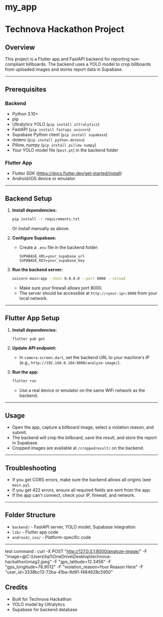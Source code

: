 # my_app

# Technova Hackathon Project

## Overview

This project is a Flutter app and FastAPI backend for reporting non-compliant billboards. The backend uses a YOLO model to crop billboards from uploaded images and stores report data in Supabase.

---

## Prerequisites

### Backend

- Python 3.10+
- pip
- Ultralytics YOLO (`pip install ultralytics`)
- FastAPI (`pip install fastapi uvicorn`)
- Supabase Python client (`pip install supabase`)
- dotenv (`pip install python-dotenv`)
- Pillow, numpy (`pip install pillow numpy`)
- Your YOLO model file (`best.pt`) in the backend folder

### Flutter App

- Flutter SDK (https://docs.flutter.dev/get-started/install)
- Android/iOS device or emulator

---

## Backend Setup

1. **Install dependencies:**

   ```sh
   pip install -r requirements.txt
   ```

   Or install manually as above.

2. **Configure Supabase:**

   - Create a `.env` file in the backend folder:
     ```env
     SUPABASE_URL=your_supabase_url
     SUPABASE_KEY=your_supabase_key
     ```

3. **Run the backend server:**
   ```sh
   uvicorn main:app --host 0.0.0.0 --port 8000 --reload
   ```
   - Make sure your firewall allows port 8000.
   - The server should be accessible at `http://<your-ip>:8000` from your local network.

---

## Flutter App Setup

1. **Install dependencies:**

   ```sh
   flutter pub get
   ```

2. **Update API endpoint:**

   - In `camera-screen.dart`, set the backend URL to your machine's IP (e.g., `http://192.168.0.104:8000/analyze-image/`).

3. **Run the app:**
   ```sh
   flutter run
   ```
   - Use a real device or emulator on the same WiFi network as the backend.

---

## Usage

- Open the app, capture a billboard image, select a violation reason, and submit.
- The backend will crop the billboard, save the result, and store the report in Supabase.
- Cropped images are available at `/croppedresult/` on the backend.

---

## Troubleshooting

- If you get CORS errors, make sure the backend allows all origins (see `main.py`).
- If you get 422 errors, ensure all required fields are sent from the app.
- If the app can't connect, check your IP, firewall, and network.

---

## Folder Structure

- `backend/` - FastAPI server, YOLO model, Supabase integration
- `lib/` - Flutter app code
- `android/`, `ios/` - Platform-specific code

---

test command : 
curl -X POST "http://127.0.0.1:8000/analyze-image/" -F "image=@C:\Users\hp1\OneDrive\Desktop\technova-hackathon\imag2.jpeg" -F "gps_latitude=12.3456" -F "gps_longitude=78.9012" -F "violation_reason=Your Reason Here" -F "user_id=3338bc13-72ba-41ba-9d91-f484628c5950"

## Credits

- Built for Technova Hackathon
- YOLO model by Ultralytics
- Supabase for backend database
